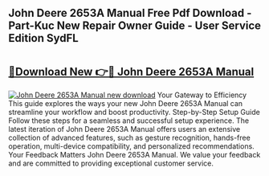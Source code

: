 ## John Deere 2653A Manual Free Pdf Download - Part-Kuc New Repair Owner Guide - User Service Edition SydFL

# <h2><a href="http://cf14621.oget.top/?id=John+Deere+2653A+Manual">🔗Download New 👉🔴 John Deere 2653A Manual</a></h2>

[![John Deere 2653A Manual new download](https://i.imgur.com/5g1atiW.png)](http://cf14621.oget.top/?id=John+Deere+2653A+Manual)
Your Gateway to Efficiency This guide explores the ways your new John Deere 2653A Manual can streamline your workflow and boost productivity. Step-by-Step Setup Guide Follow these steps for a seamless and successful setup experience. The latest iteration of John Deere 2653A Manual offers users an extensive collection of advanced features, such as gesture recognition, hands-free operation, multi-device compatibility, and personalized recommendations. Your Feedback Matters John Deere 2653A Manual. We value your feedback and are committed to providing exceptional customer service.
